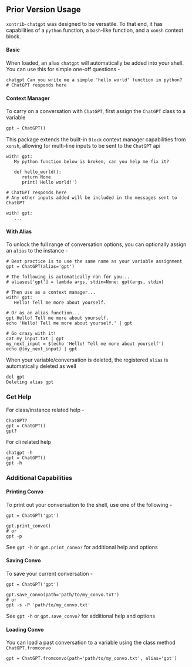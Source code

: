 ## Prior Version Usage

`xontrib-chatgpt` was designed to be versatile. To that end, it has capabilities of a `python` function, a `bash`-like function, and a `xonsh` context block.

#### Basic

When loaded, an alias `chatgpt` will automatically be added into your shell. You can use this for simple one-off questions -

```xsh
chatgpt Can you write me a simple 'hello world' function in python?
# ChatGPT responds here
```

#### Context Manager

To carry on a conversation with `ChatGPT`, first assign the `ChatGPT` class to a variable

```py
gpt = ChatGPT()
```

This package extends the built-in `Block` context manager capabilities from `xonsh`, allowing for multi-line inputs to be sent to the `ChatGPT` api

```xsh
with! gpt:
   My python function below is broken, can you help me fix it?

   def hello_world():
      return None
      print('Hello world!')

# ChatGPT responds here
# Any other inputs added will be included in the messages sent to ChatGPT

with! gpt:
   ...
```

#### With Alias

To unlock the full range of conversation options, you can optionally assign an `alias` to the instance -

```xsh
# Best practice is to use the same name as your variable assignment
gpt = ChatGPT(alias='gpt')

# The following is automatically ran for you...
# aliases['gpt'] = lambda args, stdin=None: gpt(args, stdin)

# Then use as a context manager...
with! gpt:
   Hello! Tell me more about yourself.

# Or as an alias function...
gpt Hello! Tell me more about yourself.
echo 'Hello! Tell me more about yourself.' | gpt

# Go crazy with it!
cat my_input.txt | gpt
my_next_input = $(echo 'Hello! Tell me more about yourself')
echo @(my_next_input) | gpt
```

When your variable/conversation is deleted, the registered `alias` is automatically deleted as well

```xsh
del gpt
Deleting alias gpt
```

### Get Help

For class/instance related help -

```xsh
ChatGPT?
gpt = ChatGPT()
gpt?
```

For cli related help
```xsh
chatgpt -h
gpt = ChatGPT()
gpt -h
```

### Additional Capabilities

#### Printing Convo

To print out your conversation to the shell, use one of the following -

```xsh
gpt = ChatGPT('gpt')

gpt.print_convo()
# or
gpt -p
```

See `gpt -h` or `gpt.print_convo?` for additional help and options

#### Saving Convo

To save your current conversation -

```xsh
gpt = ChatGPT('gpt')

gpt.save_convo(path='path/to/my_convo.txt')
# or
gpt -s -P 'path/to/my_convo.txt'
```

See `gpt -h` or `gpt.save_convo?` for additional help and options

#### Loading Convo

You can load a past conversation to a variable using the class method `ChatGPT.fromconvo`

```xsh
gpt = ChatGPT.fromconvo(path='path/to/my_convo.txt', alias='gpt')
```